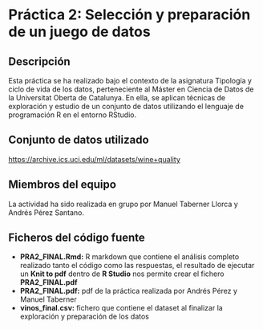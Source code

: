# Práctica 2: Selección y preparación de un juego de datos

## Descripción
Esta práctica se ha realizado bajo el contexto de la asignatura Tipología y ciclo de vida de los datos, perteneciente al Máster en Ciencia de Datos de la Universitat Oberta de Catalunya. En ella, se aplican técnicas de exploración y estudio de un conjunto de datos utilizando el lenguaje de programación R en el entorno RStudio.

## Conjunto de datos utilizado
https://archive.ics.uci.edu/ml/datasets/wine+quality

## Miembros del equipo
La actividad ha sido realizada en grupo por Manuel Taberner Llorca y Andrés Pérez Santano.

## Ficheros del código fuente
* **PRA2_FINAL.Rmd:** R markdown que contiene el análisis completo realizado tanto el código como las respuestas, el resultado de ejecutar un **Knit to pdf** dentro de **R Studio** nos permite crear el fichero **PRA2_FINAL.pdf**
* **PRA2_FINAL.pdf:** pdf de la práctica realizada por Andrés Pérez y Manuel Taberner
* **vinos_final.csv:** fichero que contiene el dataset al finalizar la exploración y preparación de los datos
